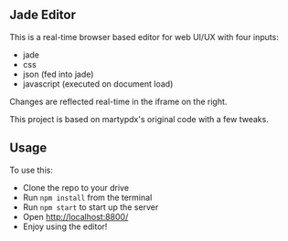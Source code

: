 ## Jade Editor
This is a real-time browser based editor for web UI/UX with four inputs:

* jade
* css
* json (fed into jade)
* javascript (executed on document load)

Changes are reflected real-time in the iframe on the right.

This project is based on martypdx's original code with a few tweaks.

## Usage

To use this:

* Clone the repo to your drive
* Run `npm install` from the terminal
* Run `npm start` to start up the server
* Open <http://localhost:8800/>
* Enjoy using the editor!